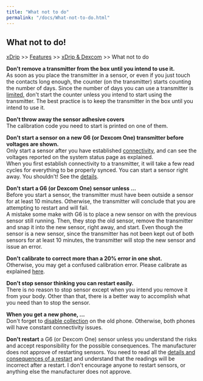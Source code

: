 ```yaml
---
title: "What not to do"
permalink: "/docs/What-not-to-do.html"
---
```


## What not to do!
[xDrip](../README.md) >> [Features](./Features_page) >> [xDrip & Dexcom](./Dexcom_page) >> What not to do  
  
**Don't remove a transmitter from the box until you intend to use it.**  
As soon as you place the transmitter in a sensor, or even if you just touch the contacts long enough, the counter (on the transmitter) starts counting the number of days.  Since the number of days you can use a transmitter is [limited](./Transmitter-lifetime.md), don't start the counter unless you intend to start using the transmitter.  The best practice is to keep the transmitter in the box until you intend to use it.  

**Don't throw away the sensor adhesive covers**  
The calibration code you need to start is printed on one of them.  

**Don't start a sensor on a new G6 (or Dexcom One) transmitter before voltages are shown.**  
Only start a sensor after you have established [connectivity](/Proper-connectivity.md), and can see the voltages reported on the system status page as explained.  
When you first establish connectivity to a transmitter, it will take a few read cycles for everything to be properly synced.  You can start a sensor right away.  You shouldn't!  See the [details](./Starting-G6.md).  

**Don't start a G6 (or Dexcom One) sensor unless ...**  
Before you start a sensor, the transmitter must have been outside a sensor for at least 10 minutes.  Otherwise, the transmitter will conclude that you are attempting to restart and will fail.  
A mistake some make with G6 is to place a new sensor on with the previous sensor still running.  Then, they stop the old sensor, remove the transmitter and snap it into the new sensor, right away, and start.  Even though the sensor is a new sensor, since the transmitter has not been kept out of both sensors for at least 10 minutes, the transmitter will stop the new sensor and issue an error.  

**Don't calibrate to correct more than a 20% error in one shot.**  
Otherwise, you may get a confused calibration error.  Please calibrate as explained [here](./Calibrate-G6.md).  

**Don't stop sensor thinking you can restart easily.**  
There is no reason to stop sensor except when you intend you remove it from your body.  Other than that, there is a better way to accomplish what you need than to stop the sensor.  

**When you get a new phone, ...**   
Don't forget to [disable collection](./Stop-xDrip.md) on the old phone.  Otherwise, both phones will have constant connectivity issues.  

**Don't restart** a G6 (or Dexcom One) sensor unless you understand the risks and accept responsibility for the possible consequences.  The manufacturer does not approve of restarting sensors.  You need to read all the [details and consequences of a restart](./Restart-G6-sensor.md) and understand that the readings will be incorrect after a restart.  I don't encourage anyone to restart sensors, or anything else the manufacturer does not approve.  

